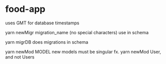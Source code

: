 # food-app

uses GMT for database timestamps

yarn newMigr migration_name (no special characters)
use in schema

yarn migrDB does migrations in schema

yarn newMod MODEL new models must be singular fx. yarn newMod User, and not Users
